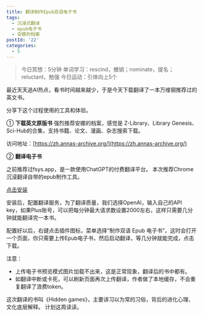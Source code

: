 ```yaml
---
title: 翻译制作Epub双语电子书
tags:
  - 沉浸式翻译
  - epub电子书
  - 安娜的档案
postId: '22'
categories:
  - 5
---
```


> 今日冥想：5分钟
> 单词学习：rescind，撤销；nominate，提名；reluctant，勉强
> 今日运动：引体向上5个

最近天天追AI热点，看书时间越来越少，于是今天下载翻译了一本万维钢推荐过的英文书。

分享下这个过程使用的工具和体验。

① **下载英文原版书**
强烈推荐安娜的档案，感觉是 Z-Library、Library Genesis、Sci-Hub的合集，支持书籍、论文、漫画、杂志搜索下载。

访问地址：[https://zh.annas-archive.org/](https://zh.annas-archive.org/)

② **翻译电子书**

之前推荐过fsys.app，是一款使用ChatGPT的付费翻译平台。
本次推荐Chrome沉浸翻译自带的epub制作工具。

[点击安装](https://chrome.google.com/webstore/detail/immersive-translate/bpoadfkcbjbfhfodiogcnhhhpibjhbnh)

安装后，配置翻译服务，为了翻译质量，我们选择OpenAI，输入自己的API key，如果Plus账号，可以把每分钟最大请求数设置2000左右，这样只需要几分钟就能翻译完一本书。

配置好以后，右键点击插件图标，菜单选择“制作双语 Epub 电子书”，这时会打开一个页面，你只需要上传Epub电子书，然后启动翻译，等几分钟就能完成，点击下载。

注意：
- 上传电子书预览模式图片加载不出来，这是正常现象，翻译后的书中都有。
- 如翻译中断或卡死，可以刷新页面再次上传翻译，作者做了本地缓存，不会重复翻译了浪费token。

这次翻译的书叫《Hidden games》，主要讲习以为常的习俗，背后的进化心理、文化底层解释。
计划这周读读。



